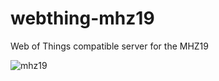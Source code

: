 # webthing-mhz19
Web of Things compatible server for the MHZ19

![mhz19](https://user-images.githubusercontent.com/3966931/62479577-1241b780-b7ae-11e9-9a99-e94f85c70db5.png)
